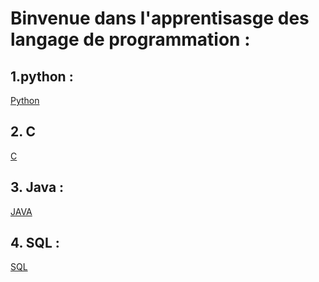 # Binvenue dans l'apprentisasge des langage de programmation :


## 1.python : 

[Python](https://github.com/mohameml/Python)

## 2. C 

[C](https://github.com/mohameml/C)


## 3. Java :

[JAVA](https://github.com/mohameml/java)

## 4. SQL :

[SQL](https://github.com/mohameml/SQL)



